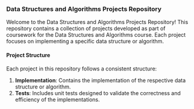 ### Data Structures and Algorithms Projects Repository

Welcome to the Data Structures and Algorithms Projects Repository! This repository contains a collection of projects developed as part of coursework for the Data Structures and Algorithms course. Each project focuses on implementing a specific data structure or algorithm.

#### Project Structure
Each project in this repository follows a consistent structure:

1. **Implementation**: Contains the implementation of the respective data structure or algorithm.
2. **Tests**: Includes unit tests designed to validate the correctness and efficiency of the implementations.


